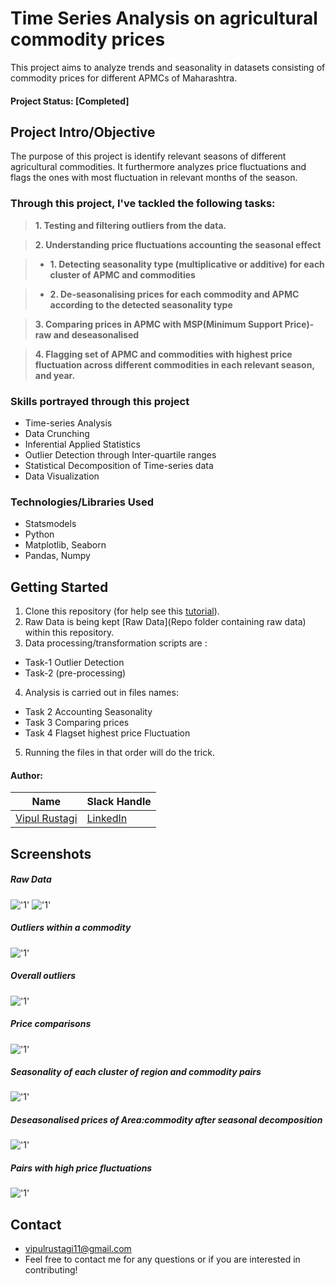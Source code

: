 # Time Series Analysis on agricultural commodity prices
This project aims to analyze trends and seasonality in datasets consisting of commodity prices for different APMCs of Maharashtra.

#### Project Status: [Completed]

## Project Intro/Objective

The purpose of this project is identify relevant seasons of different agricultural commodities. It furthermore analyzes price fluctuations and flags the ones with most fluctuation in relevant months of the season. 

### Through this project, I've tackled the following tasks:

> **1.	Testing and filtering outliers from the data.**

> **2. 	Understanding price fluctuations accounting the seasonal effect**

> * **1.	Detecting seasonality type (multiplicative or additive) for each cluster of APMC and commodities**

> * **2.	De-seasonalising prices for each commodity and APMC according to the detected seasonality type**

> **3.	Comparing prices in APMC with MSP(Minimum Support Price)- raw and deseasonalised**

> **4.	Flagging set of APMC and commodities with highest price fluctuation across different commodities in each relevant season, and year.**




### Skills portrayed through this project

* Time-series Analysis
* Data Crunching 
* Inferential Applied Statistics
* Outlier Detection through Inter-quartile ranges
* Statistical Decomposition of Time-series data
* Data Visualization

### Technologies/Libraries Used
* Statsmodels
* Python
* Matplotlib, Seaborn
* Pandas, Numpy


## Getting Started

1. Clone this repository (for help see this [tutorial](https://help.github.com/articles/cloning-a-repository/)).
2. Raw Data is being kept [Raw Data](Repo folder containing raw data) within this repository.
3. Data processing/transformation scripts are :  
* Task-1 Outlier Detection
* Task-2 (pre-processing)
4. Analysis is carried out in files names:
* Task 2 Accounting Seasonality
* Task 3 Comparing prices
* Task 4 Flagset highest price Fluctuation 

5. Running the files in that order will do the trick.

#### Author:

|Name     |  Slack Handle   | 
|---------|-----------------|
|[Vipul Rustagi](https://github.com/vipul115)| [LinkedIn](https://www.linkedin.com/in/vipul-rustagi-331290150/)  | 

## Screenshots

##### Raw Data
!['1'](Screenshots/Data.JPG)
!['1'](Screenshots/Data2.JPG)

##### Outliers within a commodity
!['1'](Screenshots/Outlierakole.JPG)

##### Overall outliers
!['1'](Screenshots/Overall.JPG)

##### Price comparisons
!['1'](Screenshots/compare.JPG)

##### Seasonality of each cluster of region and commodity pairs
!['1'](Screenshots/Seasonality.JPG)

##### Deseasonalised prices of Area:commodity after seasonal decomposition
!['1'](Screenshots/deseasonal.JPG)

##### Pairs with high price fluctuations
!['1'](Screenshots/Flagset.JPG)

## Contact
  
* vipulrustagi11@gmail.com
* Feel free to contact me for any questions or if you are interested in contributing!
